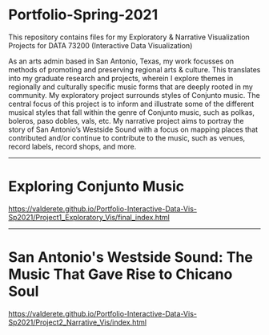 # Portfolio-Spring-2021
This repository contains files for my Exploratory & Narrative Visualization Projects for DATA 73200 (Interactive Data Visualization) 

As an arts admin based in San Antonio, Texas, my work focusses on methods of promoting and preserving regional arts & culture. This translates into my graduate research and projects, wherein I explore themes in regionally and culturally specific music forms that are deeply rooted in my community. My exploratory project surrounds styles of Conjunto music. The central focus of this project is to inform and illustrate some of the different musical styles that fall within the genre of Conjunto music, such as polkas, boleros, paso dobles, vals, etc. My narrative project aims to portray the story of San Antonio’s Westside Sound with a focus on mapping places that contributed and/or continue to contribute to the music, such as venues, record labels, record shops, and more. 

-------------

# Exploring Conjunto Music

https://valderete.github.io/Portfolio-Interactive-Data-Vis-Sp2021/Project1_Exploratory_Vis/final_index.html

-------------

# San Antonio's Westside Sound: The Music That Gave Rise to Chicano Soul

https://valderete.github.io/Portfolio-Interactive-Data-Vis-Sp2021/Project2_Narrative_Vis/index.html
